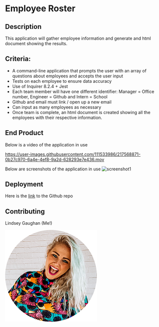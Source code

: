 # Employee Roster 

## Description

This application will gather employee information and generate and html document showing the results.

## Criteria:

* A command-line application that prompts the user with an array of questions about employees and accepts the user input 
* Tests on each employee to ensure data accuracy
* Use of Inquirer 8.2.4 + Jest
* Each team member will have one different identifier: Manager = Office number, Engineer = Github and Intern = School
* Github and email must link / open up a new email
* Can input as many employees as necessary 
* Once team is complete, an html document is created showing all the employees with their respective information. 

<!-- Video of application in progress -->
## End Product 
Below is a video of the application in use 

https://user-images.githubusercontent.com/111533986/217568871-0b27c970-6a4e-4ef8-9a2d-628293e7e436.mov

<!-- screenshots -->
Below are screenshots of the application in use
![screenshot1](./application/assets/readmeScreenshot.png)

<!-- link -->
## Deployment
Here is the [link](https://github.com/gaughanln/employeeRoster) to the Github repo

## Contributing
Lindsey Gaughan (Me!) 

![Lindsey Gaughan](./assets/gaughanln.png)





